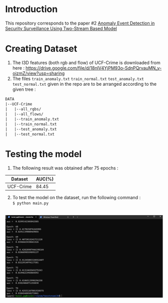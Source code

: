 # Introduction
This repository corresponds to the paper #2 
[Anomaly Event Detection in Security Surveillance Using Two-Stream Based Model](https://downloads.hindawi.com/journals/scn/2020/8876056.pdf)

# Creating Dataset
1. The I3D features (both rgb and flow) of UCF-Crime is downloaded from here : https://drive.google.com/file/d/18nlV4YjPM93o-SdnPQrvauMN_v-oizmZ/view?usp=sharing
2. The files `train_anomaly.txt` `train_normal.txt` `test_anomaly.txt` `test_normal.txt` given in the repo are to be arranged according to the given tree : 

```
DATA
|--UCF-Crime
|   |--all_rgbs/
|   |--all_flows/
|   |--train_anomaly.txt
|   |--train_normal.txt
|   |--test_anomaly.txt
|   |--test_normal.txt
```

# Testing the model
1. The following result was obtained after 75 epochs : 

| Dataset      | AUC(%)       |
| ------------ | ------------ | 
| UCF-Crime    |   84.45      |



2. To test the model on the dataset, run the following command : <br>
`$ python main.py` <br><br>

<img src="imgs/ucf-res.jpg">
